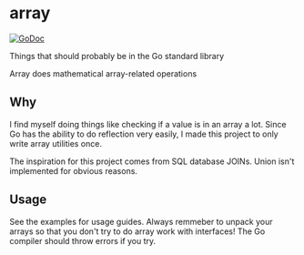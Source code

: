 # array

[![GoDoc](https://godoc.org/github.com/t94j0/array?status.svg)](https://godoc.org/github.com/t94j0/array)

Things that should probably be in the Go standard library

Array does mathematical array-related operations

## Why

I find myself doing things like checking if a value is in an array a lot. Since Go has the ability to do reflection very easily, I made this project to only write array utilities once.

The inspiration for this project comes from SQL database JOINs. Union isn't implemented for obvious reasons.

## Usage

See the examples for usage guides. Always remmeber to unpack your arrays so that you don't try to do array work with interfaces! The Go compiler should throw errors if you try.
